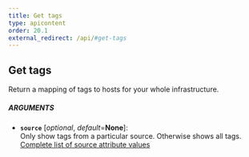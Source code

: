 ```yaml
---
title: Get tags
type: apicontent
order: 20.1
external_redirect: /api/#get-tags
---
```


## Get tags
Return a mapping of tags to hosts for your whole infrastructure.

##### ARGUMENTS
* **`source`** [*optional*, *default*=**None**]:  
    Only show tags from a particular source. Otherwise shows all tags.  
    [Complete list of source attribute values](/integrations/faq/list-of-api-source-attribute-value)